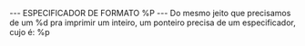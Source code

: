 --- ESPECIFICADOR DE FORMATO %P ---
Do mesmo jeito que precisamos de um %d pra imprimir um inteiro, um ponteiro precisa de um especificador, cujo é: %p
